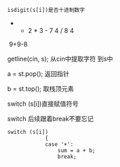 ~~~
isdigit(s[i])是否十进制数字

~~~

+ +  2 * 3 - 7 4 / 8 4

​    9+9-8

getline(cin, s); 从cin中提取字符 到s中

 

a = st.pop();  返回指针

b = st.top();  取栈顶元素

 switch (s[i])直接赋值符号

switch 后续跟着break不要忘记

~~~
switch (s[i])
            {
            case '+':
                sum = a + b;
                break;
~~~

